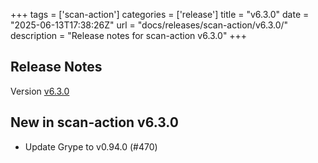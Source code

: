 +++
tags = ['scan-action']
categories = ['release']
title = "v6.3.0"
date = "2025-06-13T17:38:26Z"
url = "docs/releases/scan-action/v6.3.0/"
description = "Release notes for scan-action v6.3.0"
+++

## Release Notes

Version [v6.3.0](https://github.com/anchore/scan-action/releases/tag/v6.3.0)

## New in scan-action v6.3.0

- Update Grype to v0.94.0 (#470)
